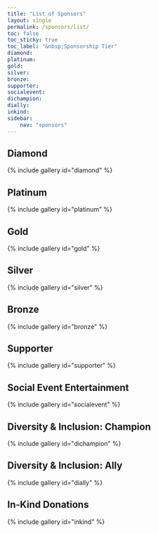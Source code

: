 ```yaml
---
title: "List of Sponsors"
layout: single
permalink: /sponsors/list/
toc: false
toc_sticky: true
toc_label: "&nbsp;Sponsorship Tier"
diamond:
platinum:
gold:
silver:
bronze:
supporter:
socialevent:
dichampion:
dially:
inkind:
sidebar: 
    nav: "sponsors"
---
```



## Diamond

{% include gallery id="diamond" %}

## Platinum

{% include gallery id="platinum" %}

## Gold

{% include gallery id="gold" %}

## Silver

{% include gallery id="silver" %}

## Bronze

{% include gallery id="bronze" %}

## Supporter

{% include gallery id="supporter" %}

## Social Event Entertainment

{% include gallery id="socialevent" %}

## Diversity &amp; Inclusion: Champion

{% include gallery id="dichampion" %}

## Diversity &amp; Inclusion: Ally

{% include gallery id="dially" %}

## In-Kind Donations

{% include gallery id="inkind" %}

